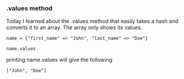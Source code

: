 ### .values method
Today I learned about the .values method that easily takes a hash and converts it to an array. The array only shows its values. 

```
name = {"first_name" => "John", "last_name" => "Doe"}

name.values
```

printing name.values will give the following
```
["John", "Doe"]
```